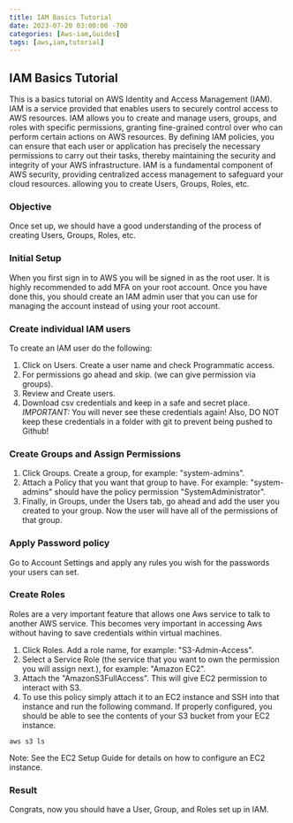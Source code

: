 ```yaml
---
title: IAM Basics Tutorial
date: 2023-07-20 03:00:00 -700
categories: [Aws-iam,Guides]
tags: [aws,iam,tutorial]
---
```

## IAM Basics Tutorial
This is a basics tutorial on AWS Identity and Access Management (IAM). IAM is a service provided that enables users to securely control access to AWS resources. IAM allows you to create and manage users, groups, and roles with specific permissions, granting fine-grained control over who can perform certain actions on AWS resources. By defining IAM policies, you can ensure that each user or application has precisely the necessary permissions to carry out their tasks, thereby maintaining the security and integrity of your AWS infrastructure. IAM is a fundamental component of AWS security, providing centralized access management to safeguard your cloud resources. allowing you to create Users, Groups, Roles, etc.

### Objective
Once set up, we should have a good understanding of the process of creating Users, Groups, Roles, etc.

### Initial Setup
When you first sign in to AWS you will be signed in as the root user. It is highly recommended to add MFA on your root account. Once you have done this, you should create an IAM admin user that you can use for managing the account instead of using your root account.

### Create individual IAM users
To create an IAM user do the following:
1. Click on Users. Create a user name and check Programmatic access.
2. For permissions go ahead and skip. (we can give permission via groups).
3. Review and Create users.
4. Download csv credentials and keep in a safe and secret place.
*IMPORTANT:* You will never see these credentials again! Also, DO NOT keep these credentials in a folder with git to prevent being pushed to Github!

### Create Groups and Assign Permissions
1. Click Groups. Create a group, for example: "system-admins". 
2. Attach a Policy that you want that group to have. For example: "system-admins" should have the policy permission "SystemAdministrator".
3. Finally, in Groups, under the Users tab, go ahead and add the user you created to your group. Now the user will have all of the permissions of that group.

### Apply Password policy
Go to Account Settings and apply any rules you wish for the passwords your users can set.

### Create Roles
Roles are a very important feature that allows one Aws service to talk to another AWS service. This becomes very important in accessing Aws without having to save credentials within virtual machines.

1. Click Roles. Add a role name, for example: "S3-Admin-Access".
2. Select a Service Role (the service that you want to own the permission you will assign next.), for example: "Amazon EC2".
3. Attach the "AmazonS3FullAccess". This will give EC2 permission to interact with S3.
4. To use this policy simply attach it to an EC2 instance and SSH into that instance and run the following command. If properly configured, you should be able to see the contents of your S3 bucket from your EC2 instance.
```
aws s3 ls
```
Note: See the EC2 Setup Guide for details on how to configure an EC2 instance.

### Result
Congrats, now you should have a User, Group, and Roles set up in IAM.


